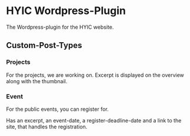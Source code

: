# HYIC Wordpress-Plugin
The Wordpress-plugin for the HYIC website.

## Custom-Post-Types
### Projects
For the projects, we are working on.
Excerpt is displayed on the overview along with the thumbnail.

### Event
For the public events, you can register for.

Has an excerpt, an event-date, a register-deadline-date and a link to the site, that handles the registration.

